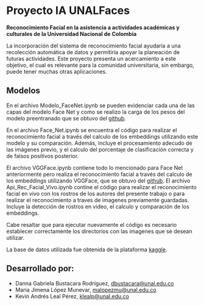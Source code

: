 # Proyecto IA UNALFaces

**Reconocimiento Facial en la asistencia a actividades académicas y culturales de la Universidad Nacional de Colombia**

La incorporación del sistema de reconocimiento facial ayudaría a una recolección automática de datos y permitiría apoyar la planeación de futuras actividades. Este proyecto presenta un acercamiento a este objetivo, el cual es relevante para la comunidad universitaria, sin embargo, puede tener muchas otras aplicaciones.

## Modelos

En el archivo Modelo_FaceNet.ipynb se pueden evidenciar cada una de las capas del modelo Face Net y como se realizo la carga de los pesos del modelo preentranado que se obtuvo del [github](https://github.com/R4j4n/Face-recognition-Using-Facenet-On-Tensorflow-2.X). 

En el archivo Face_Net.ipynb se encuentra el código para realizar el reconocimiento facial a través del calculo de los embeddings utilizando este modelo y su comparación. Además, incluye el procesamiento adecudo de las imágenes previo, y el calculo del porcentaje de clasificación correcta y de falsos positivos posterior.

El archivo VGGFace.ipynb contiene todo lo mencionado para Face Net anteriormente pero realiza el reconocimiento facial a través del calculo de los embeddings utilizando VGGFace, que se obtuvo del [github](https://github.com/prlz77/vgg-face.pytorch).
El archivo Api_Rec_Facial_Vivo.ipynb contine el código para realizar el reconocimiento facial en vivo con los rostros de los autores del presente trabajo o para realizar el reconocimiento a traves de imagenes previamente guardadas. Incluye la detección de rostros en video, el calculo y comparación de los embeddings.

Cabe resaltar que para ejecutar nuevamente el código es necesario establecer correctamente los directorios con las imagenes que se desean utilizar.

La base de datos utilizada fue obtenida de la plataforma [kaggle](https://www.kaggle.com/competitions/11-785-s23-hw2p2-classification/overview).

## Desarrollado por:

- Danna Gabriela Bustacara Rodríguez, dbustacara@unal.edu.co
- Maria Jimena López Munevar, malopezmu@unal.edu.co
- Kevin Andrés Leal Pérez, klealp@unal.edu.co

